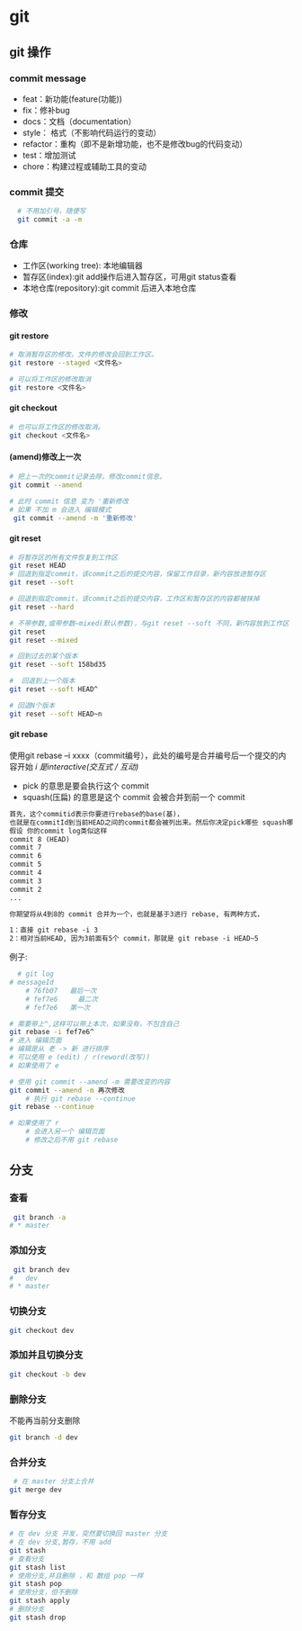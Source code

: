 
# git
## git 操作
### commit message
- feat：新功能(feature(功能))
- fix：修补bug
- docs：文档（documentation）
- style： 格式（不影响代码运行的变动）
- refactor：重构（即不是新增功能，也不是修改bug的代码变动）
- test：增加测试
- chore：构建过程或辅助工具的变动

### commit 提交
```bash
  # 不用加引号，随便写
  git commit -a -m 
```
### 仓库
- 工作区(working tree): 本地编辑器
- 暂存区(index):git add操作后进入暂存区，可用git status查看
- 本地仓库(repository):git commit 后进入本地仓库


### 修改

#### git restore
```bash
# 取消暂存区的修改，文件的修改会回到工作区。
git restore --staged <文件名>
```
```bash
# 可以将工作区的修改取消
git restore <文件名>
```
#### git checkout 
```bash
# 也可以将工作区的修改取消。
git checkout <文件名>
```

#### (amend)修改上一次
```bash
# 把上一次的commit记录去除，修改commit信息。
git commit --amend
```
```bash
# 此时 commit 信息 变为 '重新修改
# 如果 不加 m 会进入 编辑模式
 git commit --amend -m '重新修改'
```

#### git reset 
```bash
# 将暂存区的所有文件恢复到工作区
git reset HEAD
# 回退到指定commit，该commit之后的提交内容，保留工作目录，新内容放进暂存区
git reset --soft

# 回退到指定commit，该commit之后的提交内容，工作区和暂存区的内容都被抹掉
git reset --hard

# 不带参数,或带参数–mixed(默认参数)，与git reset --soft 不同，新内容放到工作区
git reset 
git reset --mixed 
```
```bash
# 回到过去的某个版本
git reset --soft 158bd35

#  回退到上一个版本
git reset --soft HEAD^

# 回退N个版本
git reset --soft HEAD~n
```
#### git rebase 
使用git rebase –i xxxx（commit编号），此处的编号是合并编号后一个提交的内容开始
*i 是interactive(交互式 / 互动)*  
- pick  的意思是要会执行这个 commit
- squash(压扁)  的意思是这个 commit 会被合并到前一个 commit

```txt
首先，这个commitid表示你要进行rebase的base(基)，
也就是在commitId到当前HEAD之间的commit都会被列出来。然后你决定pick哪些 squash哪些
假设 你的commit log类似这样
commit 8 (HEAD)
commit 7
commit 6
commit 5
commit 4
commit 3
commit 2
...

你期望将从4到8的 commit 合并为一个，也就是基于3进行 rebase, 有两种方式，

1：直接 git rebase -i 3
2：相对当前HEAD, 因为3前面有5个 commit，那就是 git rebase -i HEAD~5
```
例子:
```bash
  # git log
# messageId
	# 76fb07   最后一次
	# fef7e6 	 最二次
	# fef7e6   第一次

# 需要带上^,这样可以带上本次，如果没有，不包含自己
git rebase -i fef7e6^
# 进入 编辑页面
# 编辑是从 老 -> 新 进行排序
# 可以使用 e (edit) / r(reword(改写))
# 如果使用了 e

# 使用 git commit --amend -m 需要改变的内容
git commit --amend -m 再次修改
	# 执行 git rebase --continue
git rebase --continue

# 如果使用了 r
	# 会进入另一个 编辑页面
	# 修改之后不用 git rebase
```

## 分支
### 查看
```bash
 git branch -a
# * master
```
### 添加分支
```bash
 git branch dev
#   dev
# * master
```
### 切换分支
```bash
git checkout dev
```
### 添加并且切换分支
```bash
git checkout -b dev
```
### 删除分支
不能再当前分支删除
```bash
git branch -d dev
```
### 合并分支
```bash
 # 在 master 分支上合并
git merge dev
```
### 暂存分支
```bash
# 在 dev 分支 开发，突然要切换回 master 分支
# 在 dev 分支,暂存，不用 add
git stash 
# 查看分支
git stash list
# 使用分支,并且删除 ，和 数组 pop 一样
git stash pop
# 使用分支，但不删除
git stash apply
# 删除分支
git stash drop
```